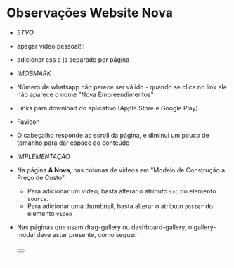 # Observações Website Nova
- *ETVO*
- apagar vídeo pessoal!!!
- adicionar css e js separado por página

- *IMOBMARK*
- Número de whatsapp não parece ser válido - quando se clica no link ele não aparece o nome "Nova Empreendimentos"
- Links para download do aplicativo (Apple Store e Google Play)
- Favicon
- O cabeçalho responde ao scroll da página, e diminui um pouco de tamanho para dar espaço ao conteúdo
  
- *IMPLEMENTAÇÃO*
- Na página **A Nova**, nas colunas de vídeos em "Modelo de Construção a Preço de Custo" 
  - Para adicionar um vídeo, basta alterar o atributo `src` do elemento `source`. 
  - Para adicionar uma thumbnail, basta alterar o atributo `poster` do elemento `video` 
- Nas páginas que usam drag-gallery ou dashboard-gallery, o gallery-modal deve estar presente, como segue:
`
    <div class="gallery-modal">
    <div id="overlay"></div>
    <div class="modal-container">
      <button class="close" id="close">
        <span class="bi-x-lg"></span>
      </button>
      <img src="" alt="">
    </div>
  </div>
`